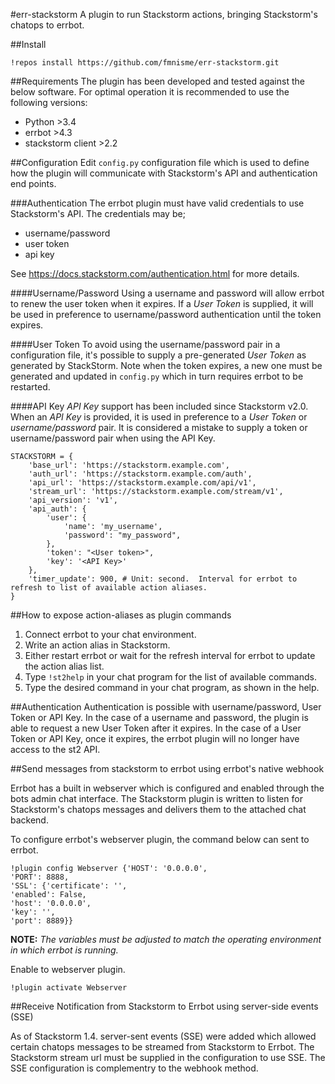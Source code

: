 #err-stackstorm
A plugin to run Stackstorm actions, bringing Stackstorm's chatops to errbot.


##Install
```
!repos install https://github.com/fmnisme/err-stackstorm.git
```

##Requirements
The plugin has been developed and tested against the below software.  For optimal operation it is recommended to use the following versions:
 - Python >3.4
 - errbot >4.3
 - stackstorm client >2.2


##Configuration
Edit `config.py` configuration file which is used to define how the plugin will communicate with Stackstorm's API and authentication end points.


###Authentication
The errbot plugin must have valid credentials to use Stackstorm's API.  The credentials may be;

 - username/password
 - user token
 - api key

See https://docs.stackstorm.com/authentication.html for more details.

####Username/Password
Using a username and password will allow errbot to renew the user token when it expires.  If a _User Token_ is supplied, it will be used in preference to username/password authentication until the token expires.

####User Token
To avoid using the username/password pair in a configuration file, it's possible to supply a pre-generated _User Token_ as generated by StackStorm.  Note when the token expires, a new one must be generated and updated in `config.py` which in turn requires errbot to be restarted.

####API Key
_API Key_ support has been included since Stackstorm v2.0.  When an _API Key_ is provided, it is used in preference to a _User Token_ or _username/password_ pair.  It is considered a mistake to supply a token or username/password pair when using the API Key.

```
STACKSTORM = {
    'base_url': 'https://stackstorm.example.com',
    'auth_url': 'https://stackstorm.example.com/auth',
    'api_url': 'https://stackstorm.example.com/api/v1',
    'stream_url': 'https://stackstorm.example.com/stream/v1',
    'api_version': 'v1',
    'api_auth': {
        'user': {
            'name': 'my_username',
            'password': "my_password",
        },
        'token': "<User token>",
        'key': '<API Key>'
    },
    'timer_update': 900, # Unit: second.  Interval for errbot to refresh to list of available action aliases.
}
```


##How to expose action-aliases as plugin commands
 1. Connect errbot to your chat environment.
 2. Write an action alias in Stackstorm.
 3. Either restart errbot or wait for the refresh interval for errbot to update the action alias list.
 4. Type `!st2help` in your chat program for the list of available commands.
 5. Type the desired command in your chat program, as shown in the help.


##Authentication
Authentication is possible with username/password, User Token or API Key.  In the case of a username and password, the plugin is able to request a new User Token after it expires.  In the case of a User Token or API Key, once it expires, the errbot plugin will no longer have access to the st2 API.


##Send messages from stackstorm to errbot using errbot's native webhook

Errbot has a built in webserver which is configured and enabled through the bots admin chat interface.  The Stackstorm plugin is written to listen for Stackstorm's chatops messages and delivers them to the attached chat backend.

To configure errbot's webserver plugin, the command below can sent to errbot.
```
!plugin config Webserver {'HOST': '0.0.0.0',
'PORT': 8888,
'SSL': {'certificate': '',
'enabled': False,
'host': '0.0.0.0',
'key': '',
'port': 8889}}
```
**NOTE:** _The variables must be adjusted to match the operating environment in which errbot is running._

Enable to webserver plugin.
```
!plugin activate Webserver
```


##Receive Notification from Stackstorm to Errbot using server-side events (SSE)

As of Stackstorm 1.4. server-sent events (SSE) were added which allowed certain chatops messages to be
streamed from Stackstorm to Errbot.  The Stackstorm stream url must be supplied in the configuration
to use SSE.  The SSE configuration is complementry to the webhook method.

